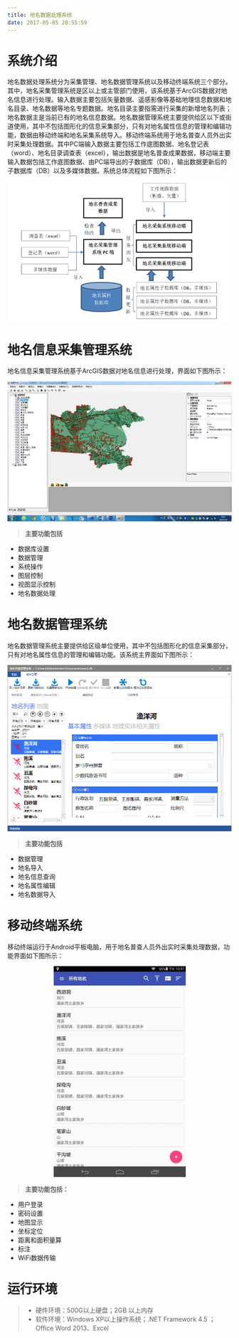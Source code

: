 ```yaml
---
title: 地名数据处理系统
date: 2017-05-05 20:55:59
---
```


<!-- toc -->

# 系统介绍

地名数据处理系统分为采集管理、地名数据管理系统以及移动终端系统三个部分。其中，地名采集管理系统是区以上或主管部门使用，该系统基于ArcGIS数据对地名信息进行处理。输入数据主要包括矢量数据、遥感影像等基础地理信息数据和地名目录、地名数据等地名专题数据。地名目录主要指需进行采集的新增地名列表；地名数据主是当前已有的地名信息数据。地名数据管理系统主要提供给区以下或街道使用，其中不包括图形化的信息采集部分，只有对地名属性信息的管理和编辑功能，数据由移动终端和地名采集系统导入。移动终端系统用于地名普查人员外出实时采集处理数据。其中PC端输入数据主要包括工作底图数据、地名登记表（word）、地名目录调查表（excel），输出数据是地名普查成果数据，移动端主要输入数据包括工作底图数据、由PC端导出的子数据库（DB），输出数据更新后的子数据库（DB）以及多媒体数据。系统总体流程如下图所示：

<div align=center>
<img src = "images/flow.png" />
</div>

# 地名信息采集管理系统

地名信息采集管理系统基于ArcGIS数据对地名信息进行处理，界面如下图所示：

<div align=center>
<img src = "images/cjgl.jpg" />
</div>

> **主要功能包括**
  + 数据库设置
  + 数据管理
  + 系统操作
  + 图层控制
  + 视图显示控制
  + 地名数据处理
  
# 地名数据管理系统

地名数据管理系统主要提供给区级单位使用，其中不包括图形化的信息采集部分，只有对地名属性信息的管理和编辑功能。该系统主界面如下图所示：

<div align=center>
<img src = "images/sjgl.png" />
</div>

> **主要功能包括**
  + 数据管理
  + 地名导入
  + 地名信息查询
  + 地名属性编辑
  + 地名数据导入
  
# 移动终端系统

移动终端运行于Android平板电脑，用于地名普查人员外出实时采集处理数据，功能界面如下图所示：

<div align=center>
<img src = "images/ydzd.png" />
</div>

> **主要功能包括：**
  + 用户登录
  + 密码设置
  + 地图显示
  + 坐标定位
  + 距离和面积量算
  + 标注
  + WiFi数据传输
  
# 运行环境

> * 硬件环境：500G以上硬盘；2GB 以上内存
> * 软件环境：Windows XP以上操作系统；.NET Framework 4.5 ；Office Word 2013、Excel 
